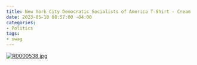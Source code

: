 ```yaml
---
title: New York City Democratic Socialists of America T-Shirt - Cream
date: 2023-05-10 08:57:00 -04:00
categories:
- Politics
tags:
- swag
---
```


[![R0000538.jpg](/uploads/R0000538.jpg)](https://shop.socialists.nyc/products/new-york-city-democratic-socialists-of-america-t-shirt)
